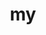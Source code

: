 ---
category: 2-letters
denotation: belonging to me
name: my
reference_link: https://www.etymonline.com/word/my
root_language: Old English
root_name: mi
title: my
type: free
word_sums:
- respelling: myself
  sum: My + Self
- respelling: myselves
  sum: My + Selve + s
---